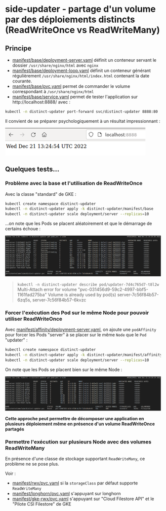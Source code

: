# side-updater - partage d'un volume par des déploiements distincts (ReadWriteOnce vs ReadWriteMany)

## Principe

* [manifest/base/deployment-server.yaml](manifest/base/deployment-server.yaml) définit un conteneur servant le dossier `/usr/share/nginx/html` avec `nginx`
* [manifest/base/deployment-loop.yaml](manifest/base/deployment-loop.yaml) définit un conteneur générant régulièrement `/usr/share/nginx/html/index.html` contenant la date courante.
* [manifest/base/pvc.yaml](manifest/base/pvc.yaml) permet de commander le volume correspondant à `/usr/share/nginx/html`
* [manifest/base/service.yaml](manifest/base/service.yaml) permet de tester l'application sur http://localhost:8888/ avec :

```bash
kubectl -n distinct-updater port-forward svc/distinct-updater 8888:80
```

Il convient de se préparer psychologiquement à un résultat impressionnant :

![docs/distinct-updater.png](docs/distinct-updater.png)

## Quelques tests...

### Problème avec la base et l'utilisation de ReadWriteOnce

Avec la classe "standard" de GKE :

```bash
kubectl create namespace distinct-updater
kubectl -n distinct-updater apply -k distinct-updater/manifest/base
kubectl -n distinct-updater scale deployment/server --replicas=10
```

...on note que les Pods se placent aléatoirement et que le démarrage de certains échoue :

![docs/distinct-updater-base.png](docs/distinct-updater-base.png)

> `kubectl -n distinct-updater describe pod/updater-7d4c765d7-t8l2w`
> Multi-Attach error for volume "pvc-031456d9-59c2-4997-bbf5-1161fad275ba" Volume is already used by pod(s) server-7c56f84b57-6zq5s, server-7c56f84b57-6kvzc


### Forcer l'exécution des Pod sur le même Node pour pouvoir utiliser ReadWriteOnce

Avec [manifest/affinity/deployment-server.yaml](manifest/affinity/deployment-server.yaml), on ajoute une `podAffinity` pour forcer les Pods "server" à se placer sur le même `Node` que le `Pod` "updater" :

```bash
kubectl create namespace distinct-updater
kubectl -n distinct-updater apply -k distinct-updater/manifest/affinity
kubectl -n distinct-updater scale deployment/server --replicas=10
```

On note que les Pods se placent bien sur le même Node :

![docs/distinct-updater-affinity.png](docs/distinct-updater-affinity.png)

**Cette approche peut permettre de décomposer une application en plusieurs déploiement même en présence d'un volume ReadWriteOnce partagés**


### Permettre l'exécution sur plusieurs Node avec des volumes ReadWriteMany

En présence d'une classe de stockage supportant `ReadWriteMany`, ce problème ne se pose plus.

Voir :

* [manifest/rwx/pvc.yaml](manifest/rwx/pvc.yaml) si la `storageClass` par défaut supporte `ReadWriteMany`
* [manifest/longhorn/pvc.yaml](manifest/longhorn/pvc.yaml) s'appuyant sur longhorn
* [manifest/gke-rwx/pvc.yaml](manifest/gke-rwx/pvc.yaml) s'appuyant sur "Cloud Filestore API" et le "Pilote CSI Filestore" de GKE


